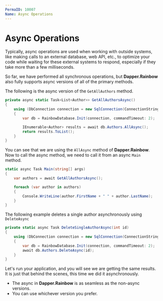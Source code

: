 ```yaml
---
PermaID: 10007
Name: Async Operations
---
```


# Async Operations

Typically, async operations are used when working with outside systems, like making calls to an external database, web API, etc., to optimize your code while waiting for these external systems to respond, especially if they take more than a few milliseconds. 

So far, we have performed all synchronous operations, but **Dapper.Rainbow** also fully supports async versions of all of the primary methods.

The following is the async version of the `GetAllAuthors` method.

```csharp
private async static Task<List<Author>> GetAllAuthorsAsync()
{
    using (DbConnection connection = new SqlConnection(ConnectionString))
    {
        var db = RainbowDatabase.Init(connection, commandTimeout: 2);

        IEnumerable<Author> results = await db.Authors.AllAsync();
        return results.ToList();
    }
}
```

You can see that we are using the `AllAsync` method of **Dapper.Rainbow**. Now to call the async method, we need to call it from an async `Main` method. 

```csharp
static async Task Main(string[] args)
{
    var authors = await GetAllAuthorsAsync();

    foreach (var author in authors)
    {
        Console.WriteLine(author.FirstName + " " + author.LastName);
    }
}
```

The following example deletes a single author asynchronously using `DeleteAsync`

```csharp
private static async Task DeleteSingleAuthorAsync(int id)
{
    using (DbConnection connection = new SqlConnection(ConnectionString))
    {
        var db = RainbowDatabase.Init(connection, commandTimeout: 2);
        await db.Authors.DeleteAsync(id);
    }
}
```

Let's run your application, and you will see we are getting the same results. It is just that behind the scenes, this time we did it asynchronously. 

 - The async in **Dapper.Rainbow** is as seamless as the non-async versions. 
 - You can use whichever version you prefer.
